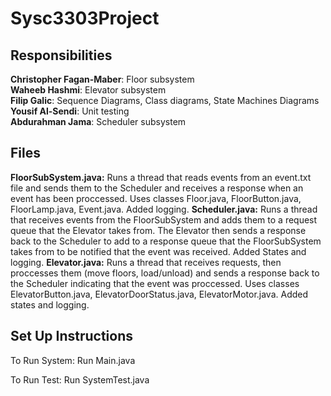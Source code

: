# Sysc3303Project

## Responsibilities
**Christopher Fagan-Maber**: Floor subsystem  
**Waheeb Hashmi**: Elevator subsystem  
**Filip Galic**: Sequence Diagrams, Class diagrams, State Machines Diagrams  
**Yousif Al-Sendi**: Unit testing  
**Abdurahman Jama**: Scheduler subsystem  

## Files
**FloorSubSystem.java:** Runs a thread that reads events from an event.txt file and sends them to the Scheduler and receives a response when an event has been proccessed. Uses classes Floor.java, FloorButton.java, FloorLamp.java, Event.java. Added logging.
**Scheduler.java:** Runs a thread that receives events from the FloorSubSystem and adds them to a request queue that the Elevator takes from. The Elevator then sends a response back to the Scheduler to add to a response queue that the FloorSubSystem takes from to be notified that the event was received. Added States and logging.
**Elevator.java:** Runs a thread that receives requests, then proccesses them (move floors, load/unload) and sends a response back to the Scheduler indicating that the event was proccessed. Uses classes ElevatorButton.java, ElevatorDoorStatus.java, ElevatorMotor.java. Added states and logging.

## Set Up Instructions
To Run System: Run Main.java  
  
To Run Test: Run SystemTest.java  


